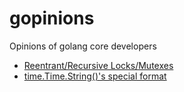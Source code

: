 gopinions
=========

Opinions of golang core developers

* [Reentrant/Recursive Locks/Mutexes](https://groups.google.com/forum/#!msg/golang-nuts/XqW1qcuZgKg/Ui3nQkeLV80J)
* [time.Time.String()'s special format](https://code.google.com/p/go/issues/detail?id=6587)
